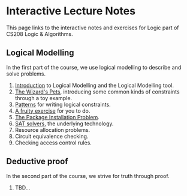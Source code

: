 # Interactive Lecture Notes

This page links to the interactive notes and exercises for Logic part of CS208 Logic & Algorithms.

## Logical Modelling

In the first part of the course, we use logical modelling to describe and solve problems.

1. [Introduction](logical-modelling-intro.html) to Logical Modelling and the Logical Modelling tool.
2. [The Wizard's Pets](wizards-pets.html), introducing some common kinds of constraints through a toy example.
3. [Patterns](patterns.html) for writing logical constraints.
4. [A fruity exercise](fruit-exercise.html) for you to do.
5. [The Package Installation Problem](packages.html).
6. [SAT solvers](sat.html), the underlying technology.
7. Resource allocation problems.
8. Circuit equivalence checking.
9. Checking access control rules.

## Deductive proof

In the second part of the course, we strive for truth through proof.

1. TBD...
